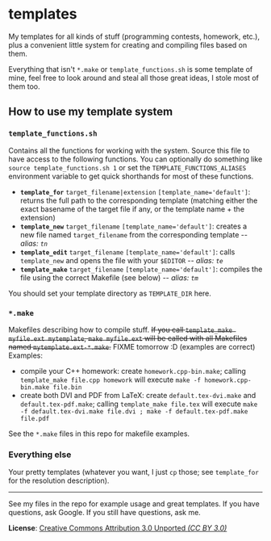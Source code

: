 templates
=========

My templates for all kinds of stuff (programming contests, homework, etc.), plus a convenient little system for creating and compiling files based on them.

Everything that isn't `*.make` or `template_functions.sh` is some template of mine, feel free to look around and steal all those great ideas, I stole most of them too.

How to use my template system
-----------------------------

### `template_functions.sh`
Contains all the functions for working with the system. Source this file to have access to the following functions. You can optionally do something like `source template_functions.sh 1` or set the `TEMPLATE_FUNCTIONS_ALIASES` environment variable to get quick shorthands for most of these functions.

- <b>`template_for`</b> `target_filename|extension` `[template_name='default']`: returns the full path to the corresponding template (matching either the exact basename of the target file if any, or the template name + the extension)
- <b>`template_new`</b> `target_filename` `[template_name='default']`: creates a new file named `target_filename` from the corresponding template -- *alias: `tn`*
- <b>`template_edit`</b> `target_filename` `[template_name='default']`: calls `template_new` and opens the file with your `$EDITOR` -- *alias: `te`*
- <b>`template_make`</b> `target_filename` `[template_name='default']`: compiles the file using the correct Makefile (see below) -- *alias: `tm`*

You should set your template directory as `TEMPLATE_DIR` here.

### `*.make`
Makefiles describing how to compile stuff. ~~If you call `template_make myfile.ext mytemplate`, `make myfile.ext` will be called with all Makefiles named `mytemplate.ext-*.make`.~~ FIXME tomorrow :D (examples are correct)
Examples:
- compile your C++ homework: create `homework.cpp-bin.make`; calling `template_make file.cpp homework` will execute `make -f homework.cpp-bin.make file.bin`
- create both DVI and PDF from LaTeX: create `default.tex-dvi.make` and `default.tex-pdf.make`; calling `template_make file.tex` will execute `make -f default.tex-dvi.make file.dvi ; make -f default.tex-pdf.make file.pdf`

See the `*.make` files in this repo for makefile examples.

### Everything else
Your pretty templates (whatever you want, I just `cp` those; see `template_for` for the resolution description).

---------------------------

See my files in the repo for example usage and great templates.
If you have questions, ask Google. If you still have questions, ask me.

**License**: [Creative Commons Attribution 3.0 Unported *(CC BY 3.0)*](http://creativecommons.org/licenses/by/3.0/deed.en_US)
